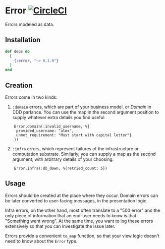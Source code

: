 # Error [![CircleCI](https://circleci.com/gh/well-ironed/error.svg?style=svg)](https://circleci.com/gh/well-ironed/error)

Errors modeled as data.

## Installation


```elixir
def deps do
  [
    {:error, "~> 0.1.0"}
  ]
end
```

## Creation

Errors come in two kinds:

1. `:domain` errors, which are part of your business model, or *Domain* in DDD
   parlance. You can use the map in the second argument position to supply
   whatever extra details you find useful:

```
    Error.domain(:invalid_username, %{
     provided_username: "alex",
     unmet_requirement: "Must start with capital letter"}
    })
```

2. `:infra` errors, which represent failures of the infrastructure or
   computation substrate. Similarly, you can supply a map as the second
   argument, with arbitrary details of your choosing.

```
    Error.infra(:db_down, %{retried_count: 5})
```

## Usage

Errors should be created at the place where they occur. Domain errors can be
later converted to user-facing messages, in the presentation logic.

Infra errors, on the other hand, most often translate to a "500 error" and the
only piece of information that an end-user needs to know is that "Something
went wrong".  At the same time, you want to log these errors extensively so
that you can investigate the issue later.

Errors provide a convenient `to_map` function, so that your view logic doesn't
need to know about the `Error` type.
